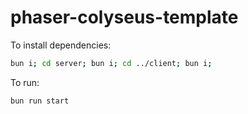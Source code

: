 # phaser-colyseus-template

To install dependencies:

```bash
bun i; cd server; bun i; cd ../client; bun i;
```

To run:

```bash
bun run start
```

